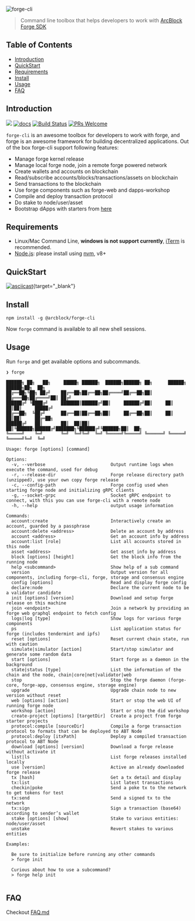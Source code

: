 ![forge-cli](https://www.arcblock.io/.netlify/functions/badge/?text=Forge%20CLI)

> Command line toolbox that helps developers to work with [ArcBlock Forge SDK](https://docs.arcblock.io/forge/latest/)

## Table of Contents

- [Introduction](#introduction)
- [QuickStart](#quickstart)
- [Requirements](#requirements)
- [Install](#install)
- [Usage](#usage)
- [FAQ](#faq)

## Introduction

[![](https://img.shields.io/npm/v/@arcblock/forge-cli.svg?label=forge-cli)](https://www.npmjs.com/package/@arcblock/forge-cli)
[![docs](https://img.shields.io/badge/powered%20by-arcblock-green.svg)](https://docs.arcblock.io/forge/latest/tools/forge_cli.html)
[![Build Status](https://img.shields.io/travis/arcblock/forge-cli.svg?style=flat-square)](https://travis-ci.com/arcblock/forge-cli)
[![PRs Welcome](https://img.shields.io/badge/PRs-welcome-brightgreen.svg?style=flat-square)](http://makeapullrequest.com)

`forge-cli` is an awesome toolbox for developers to work with forge, and forge is an awesome framework for building decentralized applications. Out of the box forge-cli support following features:

- Manage forge kernel release
- Manage local forge node, join a remote forge powered network
- Create wallets and accounts on blockchain
- Read/subscribe accounts/blocks/transactions/assets on blockchain
- Send transactions to the blockchain
- Use forge components such as forge-web and dapps-workshop
- Compile and deploy transaction protocol
- Do stake to node/user/asset
- Bootstrap dApps with starters from [here](https://github.com/ArcBlock/forge-dapp-starters)

## Requirements

- Linux/Mac Command Line, **windows is not support currently**, [iTerm](http://www.iterm2.com/) is recommended.
- [Node.js](https://nodejs.org/): please install using [nvm](https://github.com/creationix/nvm), v8+

## QuickStart

[![asciicast](https://asciinema.org/a/253439.svg)](https://asciinema.org/a/253439){target="_blank"}

## Install

```shell
npm install -g @arcblock/forge-cli
```

Now `forge` command is available to all new shell sessions.

## Usage

Run `forge` and get available options and subcommands.

```terminal
❯ forge

██████╗ ██╗   ██╗     █████╗ ██████╗  ██████╗██████╗ ██╗      ██████╗  ██████╗██╗  ██╗
██╔══██╗╚██╗ ██╔╝    ██╔══██╗██╔══██╗██╔════╝██╔══██╗██║     ██╔═══██╗██╔════╝██║ ██╔╝
██████╔╝ ╚████╔╝     ███████║██████╔╝██║     ██████╔╝██║     ██║   ██║██║     █████╔╝ 
██╔══██╗  ╚██╔╝      ██╔══██║██╔══██╗██║     ██╔══██╗██║     ██║   ██║██║     ██╔═██╗ 
██████╔╝   ██║       ██║  ██║██║  ██║╚██████╗██████╔╝███████╗╚██████╔╝╚██████╗██║  ██╗
╚═════╝    ╚═╝       ╚═╝  ╚═╝╚═╝  ╚═╝ ╚═════╝╚═════╝ ╚══════╝ ╚═════╝  ╚═════╝╚═╝  ╚═╝
                                                                                      
Usage: forge [options] [command]

Options:
  -v, --verbose                         Output runtime logs when execute the command, used for debug
  -r, --release-dir                     Forge release directory path (unzipped), use your own copy forge release
  -c, --config-path                     Forge config used when starting forge node and initializing gRPC clients
  -g, --socket-grpc                     Socket gRPC endpoint to connect, with this you can use forge-cli with a remote node
  -h, --help                            output usage information

Commands:
  account:create                        Interactively create an account, guarded by a passphrase
  account:delete <address>              Delete an account by address
  account <address>                     Get an account info by address
  account:list [role]                   List all accounts stored in this node
  asset <address>                       Get asset info by address
  block [options] [height]              Get the block info from the running node
  help <subcommand>                     Show help of a sub command
  version                               Output version for all components, including forge-cli, forge, storage and consensus engine
  config [options]                      Read and display forge config
  declare:node                          Declare the current node to be a validator candidate
  init [options] [version]              Download and setup forge release on this machine
  join <endpoint>                       Join a network by providing an forge web graphql endpoint to fetch config
  logs|log [type]                       Show logs for various forge components
  ps                                    List application status for forge (includes tendermint and ipfs)
  reset [options]                       Reset current chain state, run with caution
  simulate|simulator [action]           Start/stop simulator and generate some random data
  start [options]                       Start forge as a daemon in the background
  state|status [type]                   List the information of the chain and the node, chain|core|net|validator|web
  stop                                  Stop the forge daemon (forge-core, forge-app, consensus engine, storage engine)
  upgrade                               Upgrade chain node to new version without reset
  web [options] [action]                Start or stop the web UI of running forge node
  workshop [action]                     Start or stop the did workshop
  create-project [options] [targetDir]  Create a project from forge starter projects
  protocol:compile [sourceDir]          Compile a forge transaction protocol to formats that can be deployed to ABT Node
  protocol:deploy [itxPath]             Deploy a compiled transaction protocol to ABT Node
  download [options] [version]          Download a forge release without activate it
  list|ls                               List forge releases installed locally
  use [version]                         Active an already downloaded forge release
  tx [hash]                             Get a tx detail and display
  tx:list                               List latest transactions
  checkin|poke                          Send a poke tx to the network to get tokens for test
  tx:send                               Send a signed tx to the network
  tx:sign                               Sign a transaction (base64) according to sender’s wallet
  stake [options] [show]                Stake to various entities: node/user/asset
  unstake                               Revert stakes to various entities

Examples:

  Be sure to initialize before running any other commands
  > forge init

  Curious about how to use a subcommand?
  > forge help init
  

```

## FAQ

Checkout [FAQ.md](./docs/FAQ.md)
